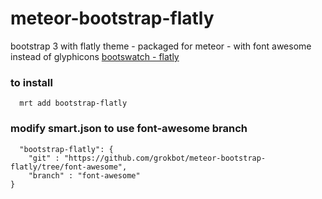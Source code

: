 # meteor-bootstrap-flatly
bootstrap 3 with flatly theme -  packaged for meteor - with font awesome instead of glyphicons
[bootswatch - flatly](http://bootswatch.com/flatly/)   
   
### to install
      mrt add bootstrap-flatly

### modify smart.json to use font-awesome branch
	  "bootstrap-flatly": {
        "git" : "https://github.com/grokbot/meteor-bootstrap-flatly/tree/font-awesome",
        "branch" : "font-awesome"
    }